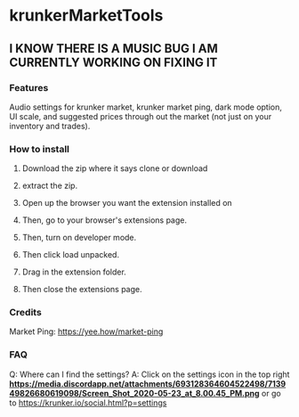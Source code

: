 # krunkerMarketTools

## I KNOW THERE IS A MUSIC BUG I AM CURRENTLY WORKING ON FIXING IT

### Features
Audio settings for krunker market, krunker market ping, dark mode option, UI scale, and suggested prices through out the market (not just on your inventory and trades).

### How to install
1. Download the zip where it says clone or download

2. extract the zip.

3. Open up the browser you want the extension installed on

4. Then, go to your browser's extensions page.

5. Then, turn on developer mode.

6. Then click load unpacked. 

8. Drag in the extension folder.

7. Then close the extensions page.

### Credits
Market Ping: https://yee.how/market-ping

### FAQ

Q: Where can I find the settings?
A: Click on the settings icon in the top right **https://media.discordapp.net/attachments/693128364604522498/713949826680619098/Screen_Shot_2020-05-23_at_8.00.45_PM.png** or go to https://krunker.io/social.html?p=settings
